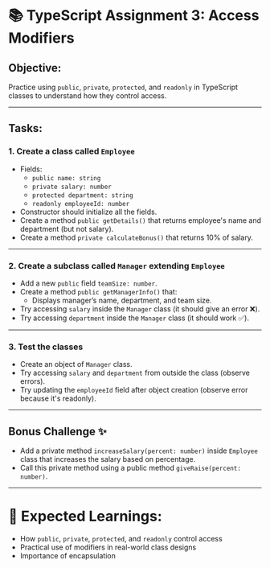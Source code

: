 
# 📚 TypeScript Assignment 3: Access Modifiers

## **Objective:**
Practice using `public`, `private`, `protected`, and `readonly` in TypeScript classes to understand how they control access.

---

## **Tasks:**

### 1. Create a class called `Employee`
- Fields:
  - `public name: string`
  - `private salary: number`
  - `protected department: string`
  - `readonly employeeId: number`
- Constructor should initialize all the fields.
- Create a method `public getDetails()` that returns employee's name and department (but not salary).
- Create a method `private calculateBonus()` that returns 10% of salary.

---

### 2. Create a subclass called `Manager` extending `Employee`
- Add a new `public` field `teamSize: number`.
- Create a method `public getManagerInfo()` that:
  - Displays manager’s name, department, and team size.
- Try accessing `salary` inside the `Manager` class (it should give an error ❌).
- Try accessing `department` inside the `Manager` class (it should work ✅).

---

### 3. Test the classes
- Create an object of `Manager` class.
- Try accessing `salary` and `department` from outside the class (observe errors).
- Try updating the `employeeId` field after object creation (observe error because it's readonly).

---

## **Bonus Challenge ✨**
- Add a private method `increaseSalary(percent: number)` inside `Employee` class that increases the salary based on percentage.
- Call this private method using a public method `giveRaise(percent: number)`.

---

# 🧠 **Expected Learnings:**
- How `public`, `private`, `protected`, and `readonly` control access
- Practical use of modifiers in real-world class designs
- Importance of encapsulation

